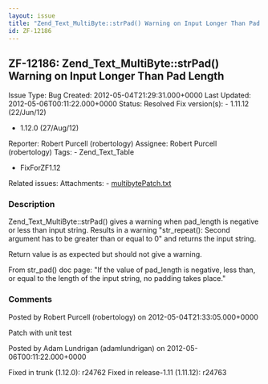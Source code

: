 ```yaml
---
layout: issue
title: "Zend_Text_MultiByte::strPad() Warning on Input Longer Than Pad Length"
id: ZF-12186
---
```


ZF-12186: Zend\_Text\_MultiByte::strPad() Warning on Input Longer Than Pad Length
---------------------------------------------------------------------------------

 Issue Type: Bug Created: 2012-05-04T21:29:31.000+0000 Last Updated: 2012-05-06T00:11:22.000+0000 Status: Resolved Fix version(s): - 1.11.12 (22/Jun/12)
- 1.12.0 (27/Aug/12)
 
 Reporter:  Robert Purcell (robertology)  Assignee:  Robert Purcell (robertology)  Tags: - Zend\_Text\_Table
- FixForZF1.12
 
 Related issues: 
 Attachments: - [multibytePatch.txt](/issues/secure/attachment/15058/multibytePatch.txt)
 
### Description

Zend\_Text\_MultiByte::strPad() gives a warning when pad\_length is negative or less than input string. Results in a warning "str\_repeat(): Second argument has to be greater than or equal to 0" and returns the input string.

Return value is as expected but should not give a warning.

From str\_pad() doc page: "If the value of pad\_length is negative, less than, or equal to the length of the input string, no padding takes place."

 

 

### Comments

Posted by Robert Purcell (robertology) on 2012-05-04T21:33:05.000+0000

Patch with unit test

 

 

Posted by Adam Lundrigan (adamlundrigan) on 2012-05-06T00:11:22.000+0000

Fixed in trunk (1.12.0): r24762 Fixed in release-1.11 (1.11.12): r24763

 

 